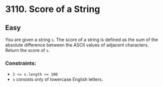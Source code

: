 # 3110. Score of a String

## Easy

You are given a string `s`. The score of a string is defined as the sum of the absolute difference between the ASCII
values of adjacent characters. Return the score of `s`.

### Constraints:

- `2 <= s.length <= 100`
- `s` consists only of lowercase English letters.
